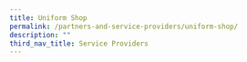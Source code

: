 ```yaml
---
title: Uniform Shop
permalink: /partners-and-service-providers/uniform-shop/
description: ""
third_nav_title: Service Providers
---
```


